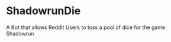 ShadowrunDie
============

A Bot that allows Reddit Users to toss a pool of dice for the game Shadowrun
